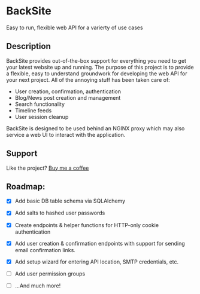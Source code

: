# BackSite

Easy to run, flexible web API for a varierty of use cases

## Description

BackSite provides out-of-the-box support for everything you need to get your latest website up and running. The purpose of this project is to provide a flexible, easy to understand groundwork for developing the web API for your next project. All of the annoying stuff has been taken care of:

- User creation, confirmation, authentication
- Blog/News post creation and management
- Search functionality
- Timeline feeds
- User session cleanup

BackSite is designed to be used behind an NGINX proxy which may also service a web UI to interact with the application.

## Support

Like the project? [Buy me a coffee](https://bmc.link/5centlabs)

## Roadmap:

- [X] Add basic DB table schema via SQLAlchemy

- [X] Add salts to hashed user passwords

- [X] Create endpoints & helper functions for HTTP-only cookie authentication

- [X] Add user creation & confirmation endpoints with support for sending email confirmation links.

- [X] Add setup wizard for entering API location, SMTP credentials, etc.

- [ ] Add user permission groups
 
- [ ] ...And much more!